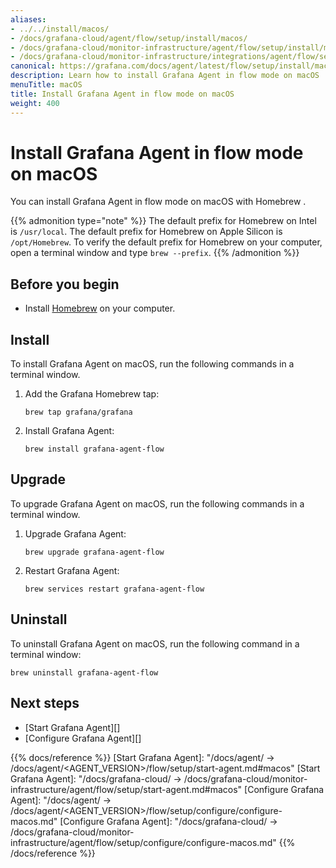 ```yaml
---
aliases:
- ../../install/macos/
- /docs/grafana-cloud/agent/flow/setup/install/macos/
- /docs/grafana-cloud/monitor-infrastructure/agent/flow/setup/install/macos/
- /docs/grafana-cloud/monitor-infrastructure/integrations/agent/flow/setup/install/macos/
canonical: https://grafana.com/docs/agent/latest/flow/setup/install/macos/
description: Learn how to install Grafana Agent in flow mode on macOS
menuTitle: macOS
title: Install Grafana Agent in flow mode on macOS
weight: 400
---
```


# Install Grafana Agent in flow mode on macOS

You can install Grafana Agent in flow mode on macOS with Homebrew .

{{% admonition type="note" %}}
The default prefix for Homebrew on Intel is `/usr/local`. The default prefix for Homebrew on Apple Silicon is `/opt/Homebrew`. To verify the default prefix for Homebrew on your computer, open a terminal window and type `brew --prefix`.
{{% /admonition %}}

## Before you begin

* Install [Homebrew][] on your computer.

## Install

To install Grafana Agent on macOS, run the following commands in a terminal window.

1. Add the Grafana Homebrew tap:

   ```shell
   brew tap grafana/grafana
   ```

1. Install Grafana Agent:

   ```shell
   brew install grafana-agent-flow
   ```

## Upgrade

To upgrade Grafana Agent on macOS, run the following commands in a terminal window.

1. Upgrade Grafana Agent:

   ```shell
   brew upgrade grafana-agent-flow
   ```

1. Restart Grafana Agent:

   ```shell
   brew services restart grafana-agent-flow
   ```

## Uninstall

To uninstall Grafana Agent on macOS, run the following command in a terminal window:

```shell
brew uninstall grafana-agent-flow
```

## Next steps

- [Start Grafana Agent][]
- [Configure Grafana Agent][]


[Homebrew]: https://brew.sh

{{% docs/reference %}}
[Start Grafana Agent]: "/docs/agent/ -> /docs/agent/<AGENT_VERSION>/flow/setup/start-agent.md#macos"
[Start Grafana Agent]: "/docs/grafana-cloud/ -> /docs/grafana-cloud/monitor-infrastructure/agent/flow/setup/start-agent.md#macos"
[Configure Grafana Agent]: "/docs/agent/ -> /docs/agent/<AGENT_VERSION>/flow/setup/configure/configure-macos.md"
[Configure Grafana Agent]: "/docs/grafana-cloud/ -> /docs/grafana-cloud/monitor-infrastructure/agent/flow/setup/configure/configure-macos.md"
{{% /docs/reference %}}
